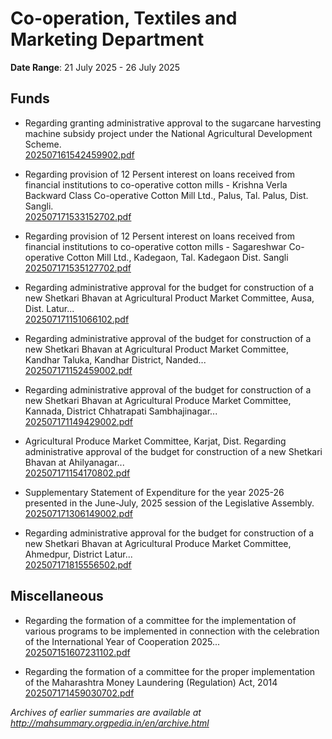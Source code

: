 # Co-operation, Textiles and Marketing Department

**Date Range**: 21 July 2025 - 26 July 2025


## Funds
- Regarding granting administrative approval to the sugarcane harvesting machine subsidy project under the National Agricultural Development Scheme.\
  [202507161542459902.pdf](https://gr.maharashtra.gov.in/Site/Upload/Government%20Resolutions/English/202507161542459902.pdf)

- Regarding provision of 12 Persent interest on loans received from financial institutions to co-operative cotton mills - Krishna Verla Backward Class Co-operative Cotton Mill Ltd., Palus, Tal. Palus, Dist. Sangli.\
  [202507171533152702.pdf](https://gr.maharashtra.gov.in/Site/Upload/Government%20Resolutions/English/202507171533152702.pdf)

- Regarding provision of 12 Persent interest on loans received from financial institutions to co-operative cotton mills - Sagareshwar Co-operative Cotton Mill Ltd., Kadegaon, Tal. Kadegaon Dist. Sangli\
  [202507171535127702.pdf](https://gr.maharashtra.gov.in/Site/Upload/Government%20Resolutions/English/202507171535127702.pdf)

- Regarding administrative approval for the budget for construction of a new Shetkari Bhavan at Agricultural Product Market Committee, Ausa, Dist. Latur...\
  [202507171151066102.pdf](https://gr.maharashtra.gov.in/Site/Upload/Government%20Resolutions/English/202507171151066102.pdf)

- Regarding administrative approval of the budget for construction of a new Shetkari Bhavan at Agricultural Product Market Committee, Kandhar Taluka, Kandhar District, Nanded...\
  [202507171152459002.pdf](https://gr.maharashtra.gov.in/Site/Upload/Government%20Resolutions/English/202507171152459002.pdf)

- Regarding administrative approval of the budget for construction of a new Shetkari Bhavan at Agricultural Produce Market Committee, Kannada, District Chhatrapati Sambhajinagar...\
  [202507171149429002.pdf](https://gr.maharashtra.gov.in/Site/Upload/Government%20Resolutions/English/202507171149429002.pdf)

- Agricultural Produce Market Committee, Karjat, Dist. Regarding administrative approval of the budget for construction of a new Shetkari Bhavan at Ahilyanagar...\
  [202507171154170802.pdf](https://gr.maharashtra.gov.in/Site/Upload/Government%20Resolutions/English/202507171154170802.pdf)

- Supplementary Statement of Expenditure for the year 2025-26 presented in the June-July, 2025 session of the Legislative Assembly.\
  [202507171306149002.pdf](https://gr.maharashtra.gov.in/Site/Upload/Government%20Resolutions/English/202507171306149002.pdf)

- Regarding administrative approval for the budget for construction of a new Shetkari Bhavan at Agricultural Produce Market Committee, Ahmedpur, District Latur...\
  [202507171815556502.pdf](https://gr.maharashtra.gov.in/Site/Upload/Government%20Resolutions/English/202507171815556502.pdf)

## Miscellaneous
- Regarding the formation of a committee for the implementation of various programs to be implemented in connection with the celebration of the International Year of Cooperation 2025...\
  [202507151607231102.pdf](https://gr.maharashtra.gov.in/Site/Upload/Government%20Resolutions/English/202507151607231102.pdf)

- Regarding the formation of a committee for the proper implementation of the Maharashtra Money Laundering (Regulation) Act, 2014\
  [202507171459030702.pdf](https://gr.maharashtra.gov.in/Site/Upload/Government%20Resolutions/English/202507171459030702.pdf)


*Archives of earlier summaries are available at http://mahsummary.orgpedia.in/en/archive.html*